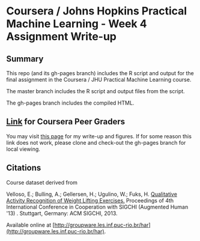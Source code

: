 # Coursera / Johns Hopkins Practical Machine Learning - Week 4 Assignment Write-up

## Summary
This repo (and its gh-pages branch) includes the R script and output for the final
assignment in the Coursera / JHU Practical Machine Learning course.

The master branch includes the R script and output files from the script.

The gh-pages branch includes the compiled HTML.

## [Link]( https://bwhicks.github.io/MachineLearningAssignment/) for Coursera Peer Graders
You may visit [this page](https://bwhicks.github.io/MachineLearningAssignment/) for my
write-up and figures. If for some reason this link does not work, please clone
and check-out the gh-pages branch for local viewing.

## Citations
Course dataset derived from

Velloso, E.; Bulling, A.; Gellersen, H.; Ugulino, W.; Fuks, H. [Qualitative Activity Recognition of Weight Lifting Exercises.](http://groupware.les.inf.puc-rio.br/work.jsf?p1=11201) Proceedings of 4th International Conference in Cooperation with SIGCHI (Augmented Human '13) . Stuttgart, Germany: ACM SIGCHI, 2013.

Available online at [http://groupware.les.inf.puc-rio.br/har](http://groupware.les.inf.puc-rio.br/har).
